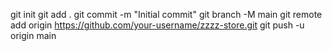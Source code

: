 git init
git add .
git commit -m "Initial commit"
git branch -M main
git remote add origin https://github.com/your-username/zzzz-store.git
git push -u origin main
